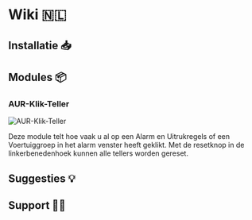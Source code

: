 # Wiki :netherlands:

## Installatie :inbox_tray:

## Modules :package:

### AUR-Klik-Teller
![AUR-Klik-Teller](/modules/aao-zaehler/nl.png)

Deze module telt hoe vaak u al op een Alarm en Uitrukregels of een Voertuiggroep in het alarm venster heeft geklikt. Met de resetknop in de linkerbenedenhoek kunnen alle tellers worden gereset.

## Suggesties :bulb:

## Support :man_technologist:
